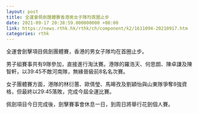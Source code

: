 ```yaml
---
layout: post
title: 全運會佩劍團體賽香港男女子隊均首圈止步
date: 2021-09-17 20:38:59.000000000 +08:00
link: https://news.rthk.hk/rthk/ch/component/k2/1611094-20210917.htm
categories: rthk
---
```


全運會劍擊項目佩劍團體賽，香港的男女子隊均在首圈止步。

男子組賽事共有9隊參加，直接進行淘汰賽。港隊的羅浩天、何思朗、陳卓謙及陳智軒，以39:45不敵河南隊，無緣晉級前8名名次賽。

女子團體賽方面，港隊的林衍蕙、歐倩瑩、馬暤孜及劉穎怡與山東隊爭奪8強資格，但最終以29:45落敗，完成今屆全運比賽。

佩劍項目今日完成後，劍擊賽事會休息一日，到周日將舉行花劍個人賽。
